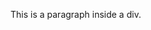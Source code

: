 
  <!DOCTYPE html>
<html>
<head>
  <meta charset="UTF-8">

  <title>'Final Project'</title>

</head>

<body>
<div id="myDiv">
<p>
   This is a paragraph inside a div.
</p>

</div>
</body>

</html>

